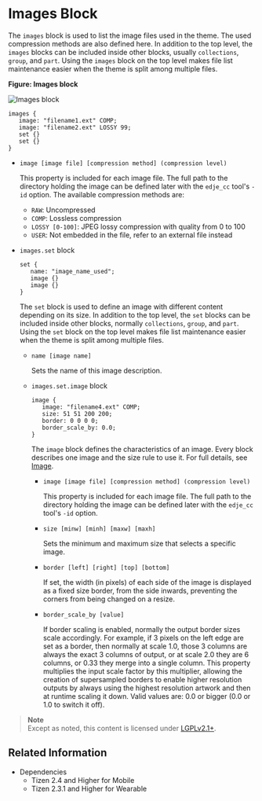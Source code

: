# Images Block

The `images` block is used to list the image files used in the theme. The used compression methods are also defined here. In addition to the top level, the `images` blocks can be included inside other blocks, usually `collections`, `group`, and `part`. Using the `images` block on the top level makes file list maintenance easier when the theme is split among multiple files.

**Figure: Images block**

![Images block](./media/diagram_images.png)

```
images {
   image: "filename1.ext" COMP;
   image: "filename2.ext" LOSSY 99;
   set {}
   set {}
}
```

- `image [image file] [compression method] (compression level)`  

  This property is included for each image file. The full path to the directory holding the image can be defined later with the `edje_cc` tool's `-id` option. The available compression methods are:
  - `RAW`: Uncompressed
  - `COMP`: Lossless compression
  - `LOSSY [0-100]`: JPEG lossy compression with quality from 0 to 100
  - `USER`: Not embedded in the file, refer to an external file instead

- `images.set` block

  ```
  set {
     name: "image_name_used";
     image {}
     image {}
  }
  ```

  The `set` block is used to define an image with different content depending on its size. In addition to the top level, the `set` blocks can be included inside other blocks, normally `collections`, `group`, and `part`. Using the `set` block on the top level makes file list maintenance easier when the theme is split among multiple files.

  - `name [image name]`

    Sets the name of this image description.

  - `images.set.image` block

    ```
    image {
       image: "filename4.ext" COMP;
       size: 51 51 200 200;
       border: 0 0 0 0;
       border_scale_by: 0.0;
    }
    ```

    The `image` block defines the characteristics of an image. Every block describes one image and the size rule to use it. For full details, see [Image](./learn-edc-part.md#description_image).

    - `image [image file] [compression method] (compression level)`  

      This property is included for each image file. The full path to the directory holding the image can be defined later with the `edje_cc` tool's `-id` option.

    - `size [minw] [minh] [maxw] [maxh]`  

      Sets the minimum and maximum size that selects a specific image.

    - `border [left] [right] [top] [bottom]`  

      If set, the width (in pixels) of each side of the image is displayed as a fixed size border, from the side inwards, preventing the corners from being changed on a resize.

    - `border_scale_by [value]`  

      If border scaling is enabled, normally the output border sizes scale accordingly. For example, if 3 pixels on the left edge are set as a border, then normally at scale 1.0, those 3 columns are always the exact 3 columns of output, or at scale 2.0 they are 6 columns, or 0.33 they merge into a single column. This property multiplies the input scale factor by this multiplier, allowing the creation of supersampled borders to enable higher resolution outputs by always using the highest resolution artwork and then at runtime scaling it down. Valid values are: 0.0 or bigger (0.0 or 1.0 to switch it off).

> **Note**  
> Except as noted, this content is licensed under [LGPLv2.1+](http://opensource.org/licenses/LGPL-2.1).

## Related Information
- Dependencies
  - Tizen 2.4 and Higher for Mobile
  - Tizen 2.3.1 and Higher for Wearable
